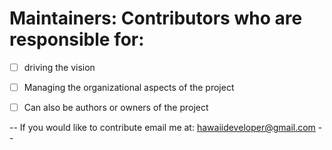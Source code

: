 # Maintainers: Contributors who are responsible for:
- [ ] driving the vision 
- [ ] Managing the organizational aspects of the project 
- [ ] Can also be authors or owners of the project


-- If you would like to contribute email me at: hawaiideveloper@gmail.com --
